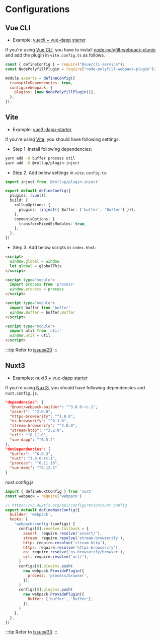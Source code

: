 # Configurations

## Vue CLI

- Example: [vuecli + vue-dapp starter](https://github.com/chnejohnson/vue3-dapp-starter/tree/vuecli)

If you're using [Vue CLI](https://cli.vuejs.org/guide/creating-a-project.html), you have to install [node-polyfill-webpack-plugin](https://www.npmjs.com/package/node-polyfill-webpack-plugin) and add the plugin in `vite.config.ts` as follows.

```js
const { defineConfig } = require("@vue/cli-service");
const NodePolyfillPlugin = require("node-polyfill-webpack-plugin");

module.exports = defineConfig({
  transpileDependencies: true,
  configureWebpack: {
    plugins: [new NodePolyfillPlugin()],
  },
});
```

## Vite

- Example: [vue3-dapp-starter](https://github.com/chnejohnson/vue3-dapp-starter)

If you're using [Vite](https://vitejs.dev/), you should have following settings:

- Step 1. Install following dependencies:

```bash
yarn add -D buffer process util
yarn add -D @rollup/plugin-inject
```

- Step 2. Add below settings in `vite.config.ts`:

```ts
import inject from '@rollup/plugin-inject'

export default defineConfig({
  plugins: [vue()],
  build: {
    rollupOptions: {
      plugins: [inject({ Buffer: ['buffer', 'Buffer'] })],
    },
    commonjsOptions: {
      transformMixedEsModules: true,
    },
  },
})
```

- Step 3. Add below scripts in `index.html`:

```html
<script>
  window.global = window
  let global = globalThis
</script>

<script type="module">
  import process from 'process'
  window.process = process
</script>

<script type="module">
  import buffer from 'buffer'
  window.Buffer = buffer.Buffer
</script>

<script type="module">
  import util from 'util'
  window.util = util
</script>
```

:::tip
Refer to [issue#20](https://github.com/chnejohnson/vue-dapp/issues/20)
:::

## Nuxt3

- Examples: [nuxt3 + vue-dapp starter](https://github.com/chnejohnson/vue3-dapp-starter/tree/nuxt3)

If you're using [Nuxt3](https://v3.nuxtjs.org/), you should have following dependencies and `nuxt.config.js`.

```json
"dependencies": {
  "@nuxt/webpack-builder": "^3.0.0-rc.1",
  "assert": "^2.0.0",
  "https-browserify": "^1.0.0",
  "os-browserify": "^0.3.0",
  "stream-browserify": "^3.0.0",
  "stream-http": "^3.2.0",
  "url": "^0.11.0",
  "vue-dapp": "^0.5.2"
},
"devDependencies": {
  "buffer": "^6.0.3",
  "nuxt": "3.0.0-rc.1",
  "process": "^0.11.10",
  "vue-demi": "^0.12.5"
}
```

nuxt.config.js

```js
import { defineNuxtConfig } from 'nuxt'
const webpack = require('webpack')

// https://v3.nuxtjs.org/api/configuration/nuxt.config
export default defineNuxtConfig({
  builder: 'webpack',
  hooks: {
    'webpack:config'(configs) {
      configs[0].resolve.fallback = {
        assert: require.resolve('assert/'),
        stream: require.resolve('stream-browserify'),
        http: require.resolve('stream-http'),
        https: require.resolve('https-browserify'),
        os: require.resolve('os-browserify/browser'),
        url: require.resolve('url/'),
      }
      configs[0].plugins.push(
        new webpack.ProvidePlugin({
          process: 'process/browser',
        }),
      )
      configs[0].plugins.push(
        new webpack.ProvidePlugin({
          Buffer: ['buffer', 'Buffer'],
        }),
      )
    },
  },
})

```

:::tip
Refer to [issue#33](https://github.com/chnejohnson/vue-dapp/issues/33)
:::

